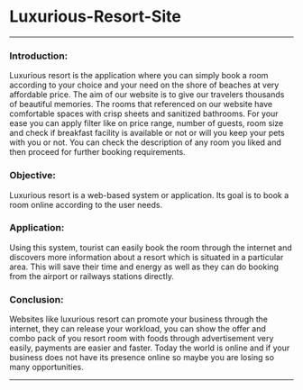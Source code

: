 # Luxurious-Resort-Site
<hr>

### Introduction:
Luxurious resort is the application where you can simply book a room according to your choice and your need on the shore of beaches at very affordable price. The aim of our website is to give our travelers thousands of beautiful memories. The rooms that referenced on our website have comfortable spaces with crisp sheets and sanitized bathrooms. For your ease you can apply filter like on price range, number of guests, room size and check if breakfast facility is available or not or will you keep your pets with you or not. You can check the description of any room you liked and then proceed for further booking requirements.

### Objective:
Luxurious resort is a web-based system or application. Its goal is to book a room online according to the user needs.

### Application:
Using this system, tourist can easily book the room through the internet and discovers more information about a resort which is situated in a particular area. This will save their time and energy as well as they can do booking from the airport or railways stations directly.

### Conclusion:
Websites like luxurious resort can promote your business through the internet, they can release your workload, you can show the offer and combo pack of you resort room with foods through advertisement very easily, payments are easier and faster. Today the world is online and if your business does not have its presence online so maybe you are losing so many opportunities.

<hr>
